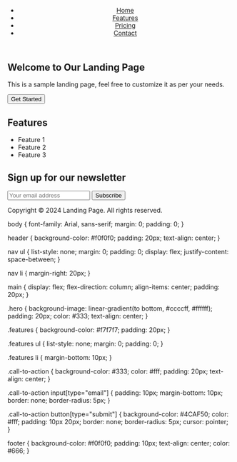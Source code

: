<!DOCTYPE html>
<html>
<head>
	<title>Landing Page</title>
	<link rel="stylesheet" href="style.css">
</head>
<body>
	<header>
		<nav>
			<ul>
				<li><a href="#">Home</a></li>
				<li><a href="#">Features</a></li>
				<li><a href="#">Pricing</a></li>
				<li><a href="#">Contact</a></li>
			</ul>
		</nav>
	</header>
	<main>
		<section class="hero">
			<h1>Welcome to Our Landing Page</h1>
			<p>This is a sample landing page, feel free to customize it as per your needs.</p>
			<button>Get Started</button>
		</section>
		<section class="features">
			<h2>Features</h2>
			<ul>
				<li>Feature 1</li>
				<li>Feature 2</li>
				<li>Feature 3</li>
			</ul>
		</section>
		<section class="call-to-action">
			<h2>Sign up for our newsletter</h2>
			<input type="email" placeholder="Your email address">
			<button>Subscribe</button>
		</section>
	</main>
	<footer>
		<p>Copyright © 2024 Landing Page. All rights reserved.</p>
	</footer>
</body>
</html>
body {
	font-family: Arial, sans-serif;
	margin: 0;
	padding: 0;
}

header {
	background-color: #f0f0f0;
	padding: 20px;
	text-align: center;
}

nav ul {
	list-style: none;
	margin: 0;
	padding: 0;
	display: flex;
	justify-content: space-between;
}

nav li {
	margin-right: 20px;
}

main {
	display: flex;
	flex-direction: column;
	align-items: center;
	padding: 20px;
}

.hero {
	background-image: linear-gradient(to bottom, #ccccff, #ffffff);
	padding: 20px;
	color: #333;
	text-align: center;
}

.features {
	background-color: #f7f7f7;
	padding: 20px;
}

.features ul {
	list-style: none;
	margin: 0;
	padding: 0;
}

.features li {
	margin-bottom: 10px;
}

.call-to-action {
	background-color: #333;
	color: #fff;
	padding: 20px;
	text-align: center;
}

.call-to-action input[type="email"] {
	padding: 10px;
	margin-bottom: 10px;
	border: none;
	border-radius: 5px;
}

.call-to-action button[type="submit"] {
	background-color: #4CAF50;
	color: #fff;
	padding: 10px 20px;
	border: none;
	border-radius: 5px;
	cursor: pointer;
}

footer {
	background-color: #f0f0f0;
	padding: 10px;
	text-align: center;
	color: #666;
}
